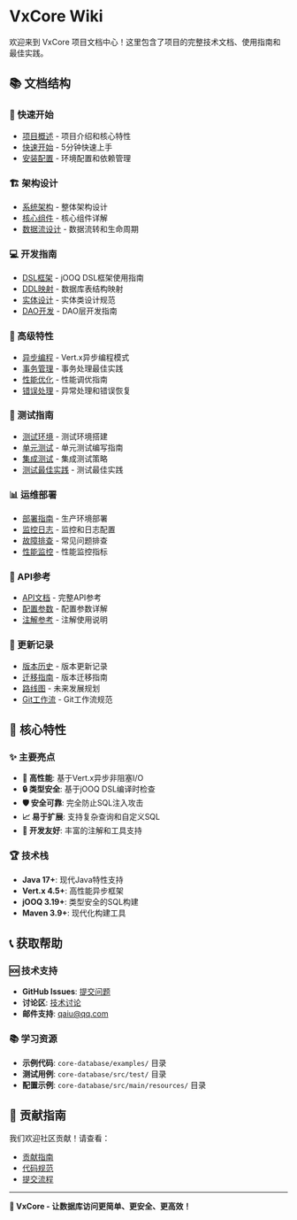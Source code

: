# VxCore Wiki

欢迎来到 VxCore 项目文档中心！这里包含了项目的完整技术文档、使用指南和最佳实践。

## 📚 文档结构

### 🚀 快速开始
- [项目概述](01-overview.md) - 项目介绍和核心特性
- [快速开始](02-quick-start.md) - 5分钟快速上手
- [安装配置](03-installation.md) - 环境配置和依赖管理

### 🏗️ 架构设计
- [系统架构](04-architecture.md) - 整体架构设计
- [核心组件](05-components.md) - 核心组件详解
- [数据流设计](06-data-flow.md) - 数据流转和生命周期

### 💻 开发指南
- [DSL框架](07-dsl-framework.md) - jOOQ DSL框架使用指南
- [DDL映射](08-ddl-mapping.md) - 数据库表结构映射
- [实体设计](09-entity-design.md) - 实体类设计规范
- [DAO开发](10-dao-development.md) - DAO层开发指南

### 🔧 高级特性
- [异步编程](11-async-programming.md) - Vert.x异步编程模式
- [事务管理](12-transaction-management.md) - 事务处理最佳实践
- [性能优化](13-performance-optimization.md) - 性能调优指南
- [错误处理](14-error-handling.md) - 异常处理和错误恢复

### 🧪 测试指南
- [测试环境](15-testing-environment.md) - 测试环境搭建
- [单元测试](16-unit-testing.md) - 单元测试编写指南
- [集成测试](17-integration-testing.md) - 集成测试策略
- [测试最佳实践](18-testing-best-practices.md) - 测试最佳实践

### 📊 运维部署
- [部署指南](19-deployment.md) - 生产环境部署
- [监控日志](20-monitoring-logging.md) - 监控和日志配置
- [故障排查](21-troubleshooting.md) - 常见问题排查
- [性能监控](22-performance-monitoring.md) - 性能监控指标

### 📖 API参考
- [API文档](23-api-reference.md) - 完整API参考
- [配置参数](24-configuration.md) - 配置参数详解
- [注解参考](25-annotations.md) - 注解使用说明

### 🔄 更新记录
- [版本历史](26-version-history.md) - 版本更新记录
- [迁移指南](27-migration-guide.md) - 版本迁移指南
- [路线图](28-roadmap.md) - 未来发展规划
- [Git工作流](29-git-workflow.md) - Git工作流规范

## 🎯 核心特性

### ✨ 主要亮点
- **🚀 高性能**: 基于Vert.x异步非阻塞I/O
- **🔒 类型安全**: 基于jOOQ DSL编译时检查
- **🛡️ 安全可靠**: 完全防止SQL注入攻击
- **📈 易于扩展**: 支持复杂查询和自定义SQL
- **🔧 开发友好**: 丰富的注解和工具支持

### 🏆 技术栈
- **Java 17+**: 现代Java特性支持
- **Vert.x 4.5+**: 高性能异步框架
- **jOOQ 3.19+**: 类型安全的SQL构建
- **Maven 3.9+**: 现代化构建工具

## 📞 获取帮助

### 🆘 技术支持
- **GitHub Issues**: [提交问题](https://github.com/qaiu/vxcore/issues)
- **讨论区**: [技术讨论](https://github.com/qaiu/vxcore/discussions)
- **邮件支持**: qaiu@qq.com

### 📚 学习资源
- **示例代码**: `core-database/examples/` 目录
- **测试用例**: `core-database/src/test/` 目录
- **配置示例**: `core-database/src/main/resources/` 目录

## 🤝 贡献指南

我们欢迎社区贡献！请查看：
- [贡献指南](CONTRIBUTING.md)
- [代码规范](CODE_STYLE.md)
- [提交流程](PULL_REQUEST_PROCESS.md)

---

**🎯 VxCore - 让数据库访问更简单、更安全、更高效！**
